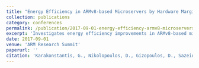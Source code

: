 ```yaml
---
title: "Energy Efficiency in ARMv8-based Microservers by Hardware Margins Identification"
collection: publications
category: conferences
permalink: /publication/2017-09-01-energy-efficiency-armv8-microservers
excerpt: 'Investigates energy efficiency improvements in ARMv8-based microservers through identification and optimization of hardware margins.'
date: 2017-09-01
venue: 'ARM Research Summit'
paperurl: ''
citation: 'Karakonstantis, G., Nikolopoulos, D., Gizopoulos, D., Sazeides, Y., Das, S., & Lawthers, P. (2017). &quot;Energy Efficiency in ARMv8-based Microservers by Hardware Margins Identification.&quot; In <i>2017 ARM Research Summit</i>.'
---
```


